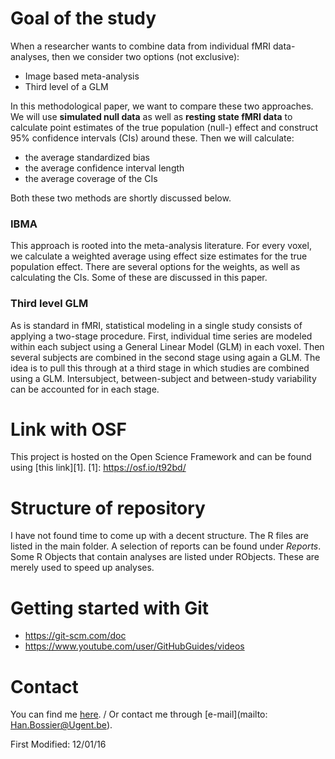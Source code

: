 # Goal of the study
When a researcher wants to combine data from individual fMRI data-analyses, then we consider two options (not exclusive):
 * Image based meta-analysis
 * Third level of a GLM

In this methodological paper, we want to compare these two approaches. We will use **simulated null data** as well as **resting state fMRI data** to calculate point estimates of the true population  (null-) effect and construct 95% confidence intervals (CIs) around these. Then we will calculate:
 * the average standardized bias
 * the average confidence interval length
 * the average coverage of the CIs

Both these two methods are shortly discussed below.  

### IBMA
This approach is rooted into the meta-analysis literature. For every voxel, we calculate a weighted average using effect size estimates for the true population effect. There are several options for the weights, as well as calculating the CIs. Some of these are discussed in this paper.

### Third level GLM
As is standard in fMRI, statistical modeling in a single study consists of applying a two-stage procedure. First, individual time series are modeled within each subject using a General Linear Model (GLM) in each voxel. Then several subjects are combined in the second stage using again a GLM. The idea is to pull this through at a third stage in which studies are combined using a GLM. Intersubject, between-subject and between-study variability can be accounted for in each stage.

# Link with OSF
This project is hosted on the Open Science Framework and can be found using [this link][1].
 [1]: https://osf.io/t92bd/

# Structure of repository
I have not found time to come up with a decent structure.
The R files are listed in the main folder. A selection of reports can be found under _Reports_.
Some R Objects that contain analyses are listed under RObjects. These are merely used to speed up analyses.


# Getting started with Git
* https://git-scm.com/doc
* https://www.youtube.com/user/GitHubGuides/videos


# Contact
You can find me [here][Han Bossier]. /
Or contact me through [e-mail](mailto: Han.Bossier@Ugent.be).

[Han Bossier]: http://telefoonboek.ugent.be/nl/people/802001626303
[Freya Acar]: https://telefoonboek.ugent.be/nl/people/802001860820
[Ruth Seurinck]: http://telefoonboek.ugent.be/nl/people/801001629152
[Beatrijs Moerkerke]: http://telefoonboek.ugent.be/nl/people/801001453542


First Modified: 12/01/16